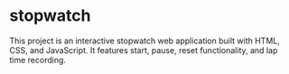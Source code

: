 # stopwatch
This project is an interactive stopwatch web application built with HTML, CSS, and JavaScript. It features start, pause, reset functionality, and lap time recording.
